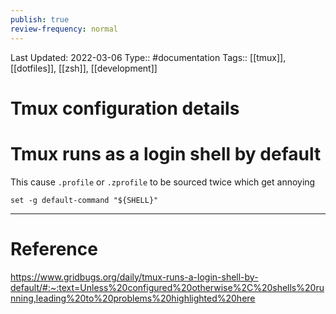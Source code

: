 ```yaml
---
publish: true
review-frequency: normal
---
```

Last Updated: 2022-03-06
Type:: #documentation 
Tags:: [[tmux]], [[dotfiles]], [[zsh]], [[development]]

# Tmux configuration details

# Tmux runs as a login shell by default
This cause `.profile` or `.zprofile` to be sourced twice which get annoying
```
set -g default-command "${SHELL}"
```

---
# Reference
https://www.gridbugs.org/daily/tmux-runs-a-login-shell-by-default/#:~:text=Unless%20configured%20otherwise%2C%20shells%20running,leading%20to%20problems%20highlighted%20here